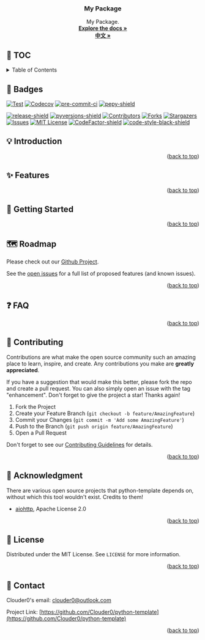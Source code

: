 <div id="top"></div>

<h3 align="center">My Package</h3>
  <p align="center">
    My Package.
    <br />
    <a href="https://clouder0.github.io/python-template/"><strong>Explore the docs »</strong></a>
    <br />
    <a href="https://github.com/Clouder0/python-template/blob/main/README.zh-Hans.md"><strong>中文 »</strong></a>
  </p>
</div>

## 📜 TOC

<details><summary>Table of Contents</summary>

- [🌟 Badges](#🌟-badges)
- [💡 Introduction](#💡-introduction)
- [✨ Features](#✨-features)
- [🎏 Getting Started](#🎏-getting-started)
- [🗺️ Roadmap](#🗺️-roadmap)
- [❓ Faq](#❓-faq)
- [💌 Contributing](#💌-contributing)
- [🙏 Acknowledgment](#🙏-acknowledgment)
- [📖 License](#📖-license)
- [📧 Contact](#📧-contact)

</details>

## 🌟 Badges

[![Test][github-action-test-shield]][github-action-test-url]
[![Codecov][codecov-shield]][codecov-url]
[![pre-commit-ci][pre-commit-ci-shield]][pre-commit-ci-url]
[![pepy-shield]][pepy-url]

[![release-shield]][release-url]
[![pyversions-shield]][pyversions-url]
[![Contributors][contributors-shield]][contributors-url]
[![Forks][forks-shield]][forks-url]
[![Stargazers][stars-shield]][stars-url]
[![Issues][issues-shield]][issues-url]
[![MIT License][license-shield]][license-url]
[![CodeFactor-shield]][CodeFactor-url]
[![code-style-black-shield]][code-style-black-url]

<!-- INTRODUCTION -->

## 💡 Introduction


<p align="right">(<a href="#top">back to top</a>)</p>

## ✨ Features

<p align="right">(<a href="#top">back to top</a>)</p>

## 🎏 Getting Started

<p align="right">(<a href="#top">back to top</a>)</p>

## 🗺️ Roadmap

Please check out our [Github Project](https://github.com/Clouder0/python-template/projects/1).

See the [open issues](https://github.com/Clouder0/python-template/issues) for a full list of proposed features (and known issues).

<p align="right">(<a href="#top">back to top</a>)</p>

## ❓ FAQ

<p align="right">(<a href="#top">back to top</a>)</p>

<!-- CONTRIBUTING -->

## 💌 Contributing

Contributions are what make the open source community such an amazing place to learn, inspire, and create. Any contributions you make are **greatly appreciated**.

If you have a suggestion that would make this better, please fork the repo and create a pull request. You can also simply open an issue with the tag "enhancement".
Don't forget to give the project a star! Thanks again!

1. Fork the Project
2. Create your Feature Branch (`git checkout -b feature/AmazingFeature`)
3. Commit your Changes (`git commit -m 'Add some AmazingFeature'`)
4. Push to the Branch (`git push origin feature/AmazingFeature`)
5. Open a Pull Request

Don't forget to see our [Contributing Guidelines](https://github.com/Clouder0/python-template/blob/main/CONTRIBUTING.md) for details.

<p align="right">(<a href="#top">back to top</a>)</p>

## 🙏 Acknowledgment

There are various open source projects that python-template depends on, without which this tool wouldn't exist. Credits to them!

- [aiohttp](https://github.com/aio-libs/aiohttp), Apache License 2.0

<p align="right">(<a href="#top">back to top</a>)</p>

## 📖 License

Distributed under the MIT License. See `LICENSE` for more information.

<p align="right">(<a href="#top">back to top</a>)</p>

## 📧 Contact

Clouder0's email: clouder0@outlook.com

Project Link: [https://github.com/Clouder0/python-template](https://github.com/Clouder0/python-template)

<p align="right">(<a href="#top">back to top</a>)</p>

<!-- MARKDOWN LINKS & IMAGES -->

<!-- https://www.markdownguide.org/basic-syntax/#reference-style-links -->

[contributors-shield]: https://img.shields.io/github/contributors/Clouder0/python-template.svg?style=for-the-badge
[contributors-url]: https://github.com/Clouder0/python-template/graphs/contributors
[forks-shield]: https://img.shields.io/github/forks/Clouder0/python-template.svg?style=for-the-badge
[forks-url]: https://github.com/Clouder0/python-template/network/members
[stars-shield]: https://img.shields.io/github/stars/Clouder0/python-template.svg?style=for-the-badge
[stars-url]: https://github.com/Clouder0/python-template/stargazers
[issues-shield]: https://img.shields.io/github/issues/Clouder0/python-template.svg?style=for-the-badge
[issues-url]: https://github.com/Clouder0/python-template/issues
[license-shield]: https://img.shields.io/github/license/Clouder0/python-template.svg?style=for-the-badge
[license-url]: https://github.com/Clouder0/python-template/blob/main/LICENSE
[github-action-test-shield]: https://github.com/Clouder0/python-template/actions/workflows/test.yml/badge.svg?branch=main
[github-action-test-url]: https://github.com/Clouder0/python-template/actions/workflows/test.yml
[codecov-shield]:https://codecov.io/gh/Clouder0/python-template/branch/main/graph/badge.svg?token=D2XT099AFB
[codecov-url]: https://codecov.io/gh/Clouder0/python-template
[pre-commit-ci-shield]: https://results.pre-commit.ci/badge/github/Clouder0/python-template/main.svg
[pre-commit-ci-url]: https://results.pre-commit.ci/latest/github/Clouder0/python-template/main
[code-style-black-shield]: https://img.shields.io/badge/code%20style-black-000000.svg?style=for-the-badge
[code-style-black-url]: https://github.com/psf/black
[pyversions-shield]: https://img.shields.io/pypi/pyversions/python-template.svg?style=for-the-badge
[pyversions-url]: https://pypi.org/project/python-template/
[release-shield]: https://img.shields.io/github/release/Clouder0/python-template.svg?style=for-the-badge
[release-url]: https://github.com/Clouder0/python-template/releases
[CodeFactor-shield]: https://www.codefactor.io/repository/github/clouder0/python-template/badge/main?style=for-the-badge
[CodeFactor-url]: https://www.codefactor.io/repository/github/clouder0/python-template/overview/main
[pepy-shield]: https://static.pepy.tech/personalized-badge/python-template?period=total&units=international_system&left_color=grey&right_color=brightgreen&left_text=Downloads
[pepy-url]: https://pepy.tech/project/python-template
